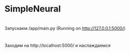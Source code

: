# SimpleNeural
#
Запускаем /app/main.py (Running on http://127.0.0.1:5000/)
#
Заходим на http://localhost:5000/ и наслаждаемся
